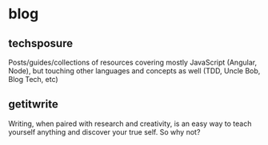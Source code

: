 blog
====================


## techsposure

Posts/guides/collections of resources covering mostly JavaScript (Angular, Node), but touching other languages and concepts as well (TDD, Uncle Bob, Blog Tech, etc)

## getitwrite

Writing, when paired with research and creativity, is an easy way to teach yourself anything and discover your true self. So why not?

